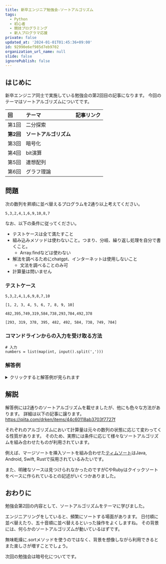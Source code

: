 ```yaml
---
title: 新卒エンジニア勉強会-ソートアルゴリズム
tags:
  - Python
  - 初心者
  - 競技プログラミング
  - 新人プログラマ応援
private: false
updated_at: '2024-01-01T01:45:36+09:00'
id: 92990e6ef985d7eb9702
organization_url_name: null
slide: false
ignorePublish: false
---
```


## はじめに
新卒エンジニア同士で実施している勉強会の第2回目の記事になります。
今回のテーマはソートアルゴリズムについてです。

<!-- TODO: 記事リンク貼る -->
| 回     | テーマ | 記事リンク |
|:-----------|:------------|:------------|
| 第1️回      | 二分探索      | <coming soon>    |
| **第2回**  | **ソートアルゴリズム**  |  <coming soon>     |
| 第3回      | 暗号化            |  <coming soon>     |
| 第4回      | bit演算          |  <coming soon>    |
| 第5回      | 連想配列          | <coming soon>   |
| 第6回      | グラフ理論        |  <coming soon>   |

## 問題
次の数列を昇順に並べ替えるプログラムを2通り以上考えてください。
```shell:input
5,3,2,4,1,6,9,10,8,7
```
なお、以下の条件に従ってください。
- テストケースは全て満たすこと
- 組み込みメソッドは使わないこと。つまり、分岐、繰り返し処理を自分で書くこと。
  - Array.findなどは使わない
- 解法を調べるためにchatgpt、インターネットは使用しないこと
  - 文法を調べることのみ可
- 計算量は問いません

### テストケース
```shell:input1
5,3,2,4,1,6,9,8,7,10
```

```shell:output1
[1, 2, 3, 4, 5, 6, 7, 8, 9, 10]
```

```shell:input2
482,395,749,319,584,738,293,784,492,378
```

```shell:output2
[293, 319, 378, 395, 482, 492, 584, 738, 749, 784]
```

### コマンドラインからの入力を受け取る方法

```py:python
# 入力
numbers = list(map(int, input().split(',')))
```

### 解答例

<details><summary>クリックすると解答例が見られます</summary>

```py:バブルソート
# 入力
numbers = list(map(int, input().split(',')))

def bubble_sort(numbers):
  for i in range(len(numbers)):
    for j in range(len(numbers) - 1):
      if numbers[j] > numbers[j + 1]:
        numbers[j], numbers[j + 1] = numbers[j + 1], numbers[j]
  return numbers

sorted_numbers = bubble_sort(numbers)

print(sorted_numbers)
```
二重ループを使い、要素を並べ替えていきます。
一回目の外側のループで、最も大きい要素が一番右に浮かび上がってきます。
同様に全ての要素に関して、最大の要素が最後尾に固定されていくことを繰り返しながら並び替えていきます。

![sort.png](https://qiita-image-store.s3.ap-northeast-1.amazonaws.com/0/614347/6e431fa8-2b55-231b-5f92-8db0cfbaa083.png)

```py:選択ソート
# 入力
numbers = list(map(int, input().split(',')))

def selection_sort(numbers):
  for i in range(len(numbers)):
    min_index = i
    for j in range(i+1, len(numbers)):
      if numbers[j] < numbers[min_index]:
        min_index = j
    numbers[i], numbers[min_index] = numbers[min_index], numbers[i]
  return numbers

sorted_numbers = selection_sort(numbers)

print(sorted_numbers)
```
未ソート部分から最小値（または最大値）を選び、それを未ソート部の最初の位置と交換していくアルゴリズムです。

![sentaku.png](https://qiita-image-store.s3.ap-northeast-1.amazonaws.com/0/614347/f399377a-cb70-3a3f-2868-e11e1a0fe9a4.png)

</details>

## 解説
解答例には2通りのソートアルゴリズムを載せましたが、他にも色々な方法があります。
詳細は以下の記事に譲ります。
https://qiita.com/drken/items/44c60118ab3703f7727f

それぞれのアルゴリズムにおいて計算量は元々の数列の状態に応じて変わってくる性質があります。
そのため、実際には条件に応じて様々なソートアルゴリズムを組み合わせたものが利用されています。

例えば、マージソートを挿入ソートを組み合わせた[ティムソート](https://ja.wikipedia.org/wiki/%E3%83%86%E3%82%A3%E3%83%A0%E3%82%BD%E3%83%BC%E3%83%88)はJava, Android, Swift, Rustで採用されているみたいです。

また、明確なソースは見つけられなかったのですがCやRubyはクイックソートをベースに作られているとの記述がいくつかありました。

## おわりに
勉強会第2回の内容として、ソートアルゴリズムをテーマに学びました。

エンジニアリングをしていると、頻繁にソートする場面があります。
日付順に並べ替えたり、五十音順に並べ替えるといった操作をよくしますね。
その背景には、何らかのソートアルゴリズムが動いているはずです。

無味乾燥に.sortメソッドを使うのではなく、背景を想像しながら利用できるとまた楽しさが増すことでしょう。

<!-- TODO: 記事リンク貼る -->
次回の勉強会は暗号化についてです。

